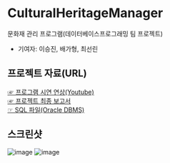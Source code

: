 # CulturalHeritageManager
문화재 관리 프로그램(데이터베이스프로그래밍 팀 프로젝트)
- 기여자: 이승진, 배가형, 최선린

## 프로젝트 자료(URL)
[☞ 프로그램 시연 연상(Youtube)](https://youtu.be/Tm8FnV00w0o)
<br>
[☞ 프로젝트 최종 보고서](https://drive.google.com/file/d/1KaYnxj5Bo2yUYzltzIXH9__c7QS_Ypat/view?usp=sharing)
<br>
[☞ SQL 파일(Oracle DBMS)](https://drive.google.com/file/d/1wSzI9lr0SqzeCYKY_2B_k511UM_VN8Bt/view?usp=sharing)

## 스크린샷
![image](https://user-images.githubusercontent.com/91407433/204981748-4e555897-0518-4048-8ea3-b36677047d3d.png)
![image](https://user-images.githubusercontent.com/91407433/204981773-30104198-9edf-4ad4-8151-084b2e366f9e.png)

